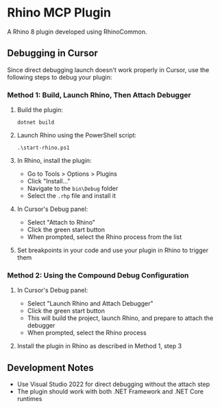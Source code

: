 # Rhino MCP Plugin

A Rhino 8 plugin developed using RhinoCommon.

## Debugging in Cursor

Since direct debugging launch doesn't work properly in Cursor, use the following steps to debug your plugin:

### Method 1: Build, Launch Rhino, Then Attach Debugger

1. Build the plugin:
   ```
   dotnet build
   ```

2. Launch Rhino using the PowerShell script:
   ```
   .\start-rhino.ps1
   ```

3. In Rhino, install the plugin:
   - Go to Tools > Options > Plugins
   - Click "Install..."
   - Navigate to the `bin\Debug` folder
   - Select the `.rhp` file and install it

4. In Cursor's Debug panel:
   - Select "Attach to Rhino"
   - Click the green start button
   - When prompted, select the Rhino process from the list

5. Set breakpoints in your code and use your plugin in Rhino to trigger them

### Method 2: Using the Compound Debug Configuration

1. In Cursor's Debug panel:
   - Select "Launch Rhino and Attach Debugger"
   - Click the green start button
   - This will build the project, launch Rhino, and prepare to attach the debugger
   - When prompted, select the Rhino process

2. Install the plugin in Rhino as described in Method 1, step 3

## Development Notes

- Use Visual Studio 2022 for direct debugging without the attach step
- The plugin should work with both .NET Framework and .NET Core runtimes